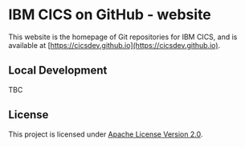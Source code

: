# IBM CICS on GitHub - website

This website is the homepage of Git repositories for IBM CICS, and is available at [https://cicsdev.github.io](https://cicsdev.github.io).

## Local Development

TBC

## License

This project is licensed under [Apache License Version 2.0](LICENSE).

